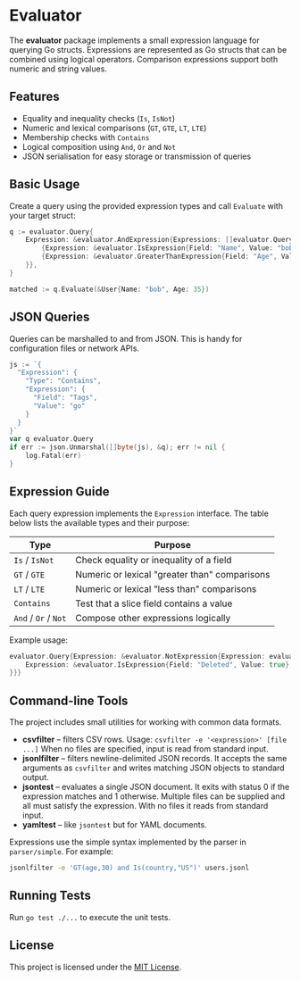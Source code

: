 # Evaluator

The **evaluator** package implements a small expression language for querying Go
structs. Expressions are represented as Go structs that can be combined using
logical operators. Comparison expressions support both numeric and string
values.

## Features

- Equality and inequality checks (`Is`, `IsNot`)
- Numeric and lexical comparisons (`GT`, `GTE`, `LT`, `LTE`)
- Membership checks with `Contains`
- Logical composition using `And`, `Or` and `Not`
- JSON serialisation for easy storage or transmission of queries

## Basic Usage

Create a query using the provided expression types and call `Evaluate` with your
target struct:

```go
q := evaluator.Query{
    Expression: &evaluator.AndExpression{Expressions: []evaluator.Query{
        {Expression: &evaluator.IsExpression{Field: "Name", Value: "bob"}},
        {Expression: &evaluator.GreaterThanExpression{Field: "Age", Value: 30}},
    }},
}

matched := q.Evaluate(&User{Name: "bob", Age: 35})
```

## JSON Queries

Queries can be marshalled to and from JSON. This is handy for configuration
files or network APIs.

```go
js := `{
  "Expression": {
    "Type": "Contains",
    "Expression": {
      "Field": "Tags",
      "Value": "go"
    }
  }
}`
var q evaluator.Query
if err := json.Unmarshal([]byte(js), &q); err != nil {
    log.Fatal(err)
}
```

## Expression Guide

Each query expression implements the `Expression` interface. The table below
lists the available types and their purpose:

| Type                    | Purpose                                         |
|-------------------------|-------------------------------------------------|
| `Is` / `IsNot`          | Check equality or inequality of a field         |
| `GT` / `GTE`            | Numeric or lexical "greater than" comparisons   |
| `LT` / `LTE`            | Numeric or lexical "less than" comparisons      |
| `Contains`              | Test that a slice field contains a value        |
| `And` / `Or` / `Not`    | Compose other expressions logically             |

Example usage:

```go
evaluator.Query{Expression: &evaluator.NotExpression{Expression: evaluator.Query{
    Expression: &evaluator.IsExpression{Field: "Deleted", Value: true},
}}}
```

## Command-line Tools

The project includes small utilities for working with common data formats.

- **csvfilter** – filters CSV rows. Usage:
  `csvfilter -e '<expression>' [file ...]`
  When no files are specified, input is read from standard input.
- **jsonlfilter** – filters newline-delimited JSON records. It accepts the same
  arguments as `csvfilter` and writes matching JSON objects to standard output.
- **jsontest** – evaluates a single JSON document. It exits with status 0 if the
  expression matches and 1 otherwise. Multiple files can be supplied and all
  must satisfy the expression. With no files it reads from standard input.
- **yamltest** – like `jsontest` but for YAML documents.

Expressions use the simple syntax implemented by the parser in
`parser/simple`. For example:

```bash
jsonlfilter -e 'GT(age,30) and Is(country,"US")' users.jsonl
```

## Running Tests

Run `go test ./...` to execute the unit tests.


## License

This project is licensed under the [MIT License](LICENSE).

